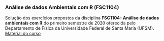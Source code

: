 ### Análise de dados Ambientais com R (FSC1104)

Solução dos exercícios propostos da disciplina **FSC1104- Análise de dados ambientais com R** do primeiro semestre de 2020 oferecida pelo Departamento de Física da Universidade Federal de Santa Maria (UFSM). [Material do curso](https://lhmet.github.io/adar-ebook/
)
